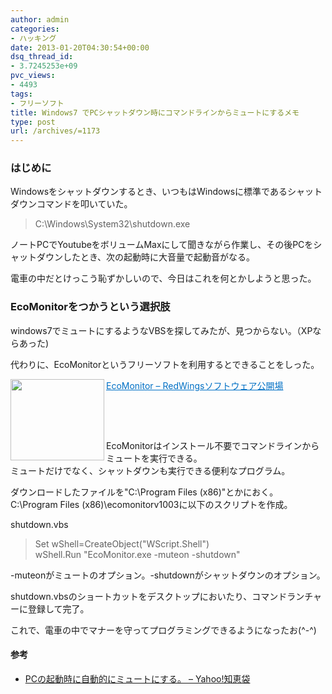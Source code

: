 ```yaml
---
author: admin
categories:
- ハッキング
date: 2013-01-20T04:30:54+00:00
dsq_thread_id:
- 3.7245253e+09
pvc_views:
- 4493
tags:
- フリーソフト
title: Windows7 でPCシャットダウン時にコマンドラインからミュートにするメモ
type: post
url: /archives/=1173
---
```


### はじめに

Windowsをシャットダウンするとき、いつもはWindowsに標準であるシャットダウンコマンドを叩いていた。

> C:\Windows\System32\shutdown.exe

ノートPCでYoutubeをボリュームMaxにして聞きながら作業し、その後PCをシャットダウンしたとき、次の起動時に大音量で起動音がなる。

電車の中だとけっこう恥ずかしいので、今日はこれを何とかしようと思った。

### EcoMonitorをつかうという選択肢

windows7でミュートにするようなVBSを探してみたが、見つからない。（XPならあった)

代わりに、EcoMonitorというフリーソフトを利用するとできることをしった。

<a href="https://wiki.cuvie.net/index.php?EcoMonitor" target="_blank"><img class="alignleft" border="0" alt="" align="left" src="https://capture.heartrails.com/150x130/shadow?https://wiki.cuvie.net/index.php?EcoMonitor" width="150" height="130" /></a> <a style="color: #0070c5" href="https://wiki.cuvie.net/index.php?EcoMonitor" target="_blank">EcoMonitor &#8211; RedWingsソフトウェア公開場</a>  <img border="0" alt="" src="https://b.hatena.ne.jp/entry/image/https://wiki.cuvie.net/index.php?EcoMonitor" />

&#160;

&#160;

EcoMonitorはインストール不要でコマンドラインからミュートを実行できる。   
ミュートだけでなく、シャットダウンも実行できる便利なプログラム。

ダウンロードしたファイルを"C:\Program Files (x86)\"とかにおく。   
C:\Program Files (x86)\ecomonitorv1003に以下のスクリプトを作成。

shutdown.vbs

> Set wShell=CreateObject("WScript.Shell")   
> wShell.Run "EcoMonitor.exe -muteon -shutdown" 

-muteonがミュートのオプション。-shutdownがシャットダウンのオプション。

shutdown.vbsのショートカットをデスクトップにおいたり、コマンドランチャーに登録して完了。

これで、電車の中でマナーを守ってプログラミングできるようになったお(^-^)

#### 参考

  * [PCの起動時に自動的にミュートにする。 &#8211; Yahoo!知恵袋][1]

 [1]: https://detail.chiebukuro.yahoo.co.jp/qa/question_detail/q1275149147